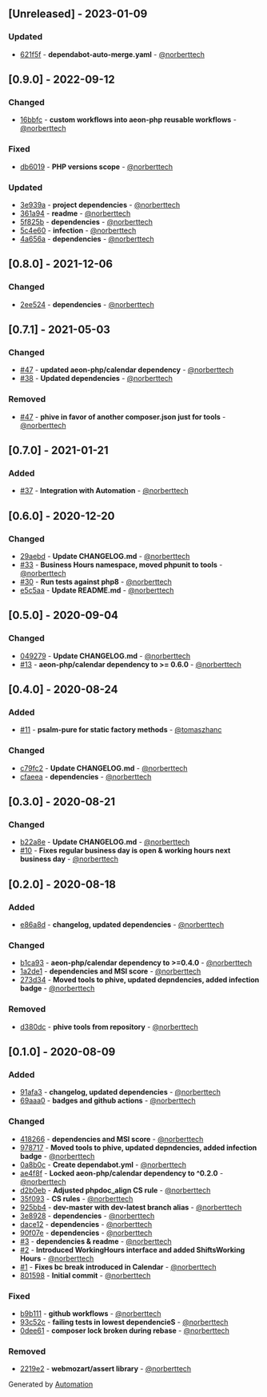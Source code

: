 ## [Unreleased] - 2023-01-09

### Updated
- [621f5f](https://github.com/aeon-php/business-hours/commit/621f5f4dd72f21c27700f11f6e99c1f9f27dc1c2) - **dependabot-auto-merge.yaml** - [@norberttech](https://github.com/norberttech)

## [0.9.0] - 2022-09-12

### Changed
- [16bbfc](https://github.com/aeon-php/business-hours/commit/16bbfc0f3d9a183e9131e7509d0d7cb26f2adc20) - **custom workflows into aeon-php reusable workflows** - [@norberttech](https://github.com/norberttech)

### Fixed
- [db6019](https://github.com/aeon-php/business-hours/commit/db6019a9b2c0c30c2d2e355c9410a1044ffe1a77) - **PHP versions scope** - [@norberttech](https://github.com/norberttech)

### Updated
- [3e939a](https://github.com/aeon-php/business-hours/commit/3e939a6e179a1423756c416493a7727589c075bb) - **project dependencies** - [@norberttech](https://github.com/norberttech)
- [361a94](https://github.com/aeon-php/business-hours/commit/361a9499ce787c49e7f57ef909195854f6a2639d) - **readme** - [@norberttech](https://github.com/norberttech)
- [5f825b](https://github.com/aeon-php/business-hours/commit/5f825b88b3bb1265f67295260cb660bf9be0bf29) - **dependencies** - [@norberttech](https://github.com/norberttech)
- [5c4e60](https://github.com/aeon-php/business-hours/commit/5c4e6022f1ffe898a347effad1cb5549539eb8d5) - **infection** - [@norberttech](https://github.com/norberttech)
- [4a656a](https://github.com/aeon-php/business-hours/commit/4a656aa1e76b0c14d69b91e56d3242f4f5032e45) - **dependencies** - [@norberttech](https://github.com/norberttech)

## [0.8.0] - 2021-12-06

### Changed
- [2ee524](https://github.com/aeon-php/business-hours/commit/2ee5243de7281afd5bc1f5283972c2c8c87ab262) - **dependencies** - [@norberttech](https://github.com/norberttech)

## [0.7.1] - 2021-05-03

### Changed
- [#47](https://github.com/aeon-php/business-hours/pull/47) - **updated aeon-php/calendar dependency** - [@norberttech](https://github.com/norberttech)
- [#38](https://github.com/aeon-php/business-hours/pull/38) - **Updated dependencies** - [@norberttech](https://github.com/norberttech)

### Removed
- [#47](https://github.com/aeon-php/business-hours/pull/47) - **phive in favor of another composer.json just for tools** - [@norberttech](https://github.com/norberttech)

## [0.7.0] - 2021-01-21

### Added
- [#37](https://github.com/aeon-php/business-hours/pull/37) - **Integration with Automation** - [@norberttech](https://github.com/norberttech)

## [0.6.0] - 2020-12-20

### Changed
- [29aebd](https://github.com/aeon-php/business-hours/commit/29aebdec5c3c4fef0cd8f718062403b5e0bc2802) - **Update CHANGELOG.md** - [@norberttech](https://github.com/norberttech)
- [#33](https://github.com/aeon-php/business-hours/pull/33) - **Business Hours namespace, moved phpunit to tools** - [@norberttech](https://github.com/norberttech)
- [#30](https://github.com/aeon-php/business-hours/pull/30) - **Run tests against php8** - [@norberttech](https://github.com/norberttech)
- [e5c5aa](https://github.com/aeon-php/business-hours/commit/e5c5aac922db65d8b02b8943ad37bf425bddb5e9) - **Update README.md** - [@norberttech](https://github.com/norberttech)

## [0.5.0] - 2020-09-04

### Changed
- [049279](https://github.com/aeon-php/business-hours/commit/049279e6fb11d410490251a17f3704479232437b) - **Update CHANGELOG.md** - [@norberttech](https://github.com/norberttech)
- [#13](https://github.com/aeon-php/business-hours/pull/13) - **aeon-php/calendar dependency to >= 0.6.0** - [@norberttech](https://github.com/norberttech)

## [0.4.0] - 2020-08-24

### Added
- [#11](https://github.com/aeon-php/business-hours/pull/11) - **psalm-pure for static factory methods** - [@tomaszhanc](https://github.com/tomaszhanc)

### Changed
- [c79fc2](https://github.com/aeon-php/business-hours/commit/c79fc215cd389b1c949b126bedbefe66bc4c0ae9) - **Update CHANGELOG.md** - [@norberttech](https://github.com/norberttech)
- [cfaeea](https://github.com/aeon-php/business-hours/commit/cfaeea36c8cdaa52db3aa2c9242139bc78668d4f) - **dependencies** - [@norberttech](https://github.com/norberttech)

## [0.3.0] - 2020-08-21

### Changed
- [b22a8e](https://github.com/aeon-php/business-hours/commit/b22a8ee3df3f586f577ca8c9cf63cff33e3d6d71) - **Update CHANGELOG.md** - [@norberttech](https://github.com/norberttech)
- [#10](https://github.com/aeon-php/business-hours/pull/10) - **Fixes regular business day is open & working hours next business day** - [@norberttech](https://github.com/norberttech)

## [0.2.0] - 2020-08-18

### Added
- [e86a8d](https://github.com/aeon-php/business-hours/commit/e86a8d2b0c7926ad0be6cf60f94c3a5b9eeccd55) - **changelog, updated dependencies** - [@norberttech](https://github.com/norberttech)

### Changed
- [b1ca93](https://github.com/aeon-php/business-hours/commit/b1ca93e4cb611e17879235f7602f346719c3f4b2) - **aeon-php/calendar dependency to >=0.4.0** - [@norberttech](https://github.com/norberttech)
- [1a2de1](https://github.com/aeon-php/business-hours/commit/1a2de1c401445aeda660a3b7ed8b7d8967abcf0b) - **dependencies and MSI score** - [@norberttech](https://github.com/norberttech)
- [273d34](https://github.com/aeon-php/business-hours/commit/273d34e37d4dcd1fb888451affdc854b45102b36) - **Moved tools to phive, updated depndencies, added infection badge** - [@norberttech](https://github.com/norberttech)

### Removed
- [d380dc](https://github.com/aeon-php/business-hours/commit/d380dcec42f2e8471a0b2eff2723bb35df51a245) - **phive tools from repository** - [@norberttech](https://github.com/norberttech)

## [0.1.0] - 2020-08-09

### Added
- [91afa3](https://github.com/aeon-php/business-hours/commit/91afa3686b80964c86f86cfe15df4ac8b52a40c0) - **changelog, updated dependencies** - [@norberttech](https://github.com/norberttech)
- [69aaa0](https://github.com/aeon-php/business-hours/commit/69aaa066d162004576ab33940928408e2a7179dc) - **badges and github actions** - [@norberttech](https://github.com/norberttech)

### Changed
- [418266](https://github.com/aeon-php/business-hours/commit/4182664ccc21bc0b6c90ab8cba69cd6f495277e3) - **dependencies and MSI score** - [@norberttech](https://github.com/norberttech)
- [978717](https://github.com/aeon-php/business-hours/commit/97871769a79e3207bcd1068d910e81f1af93c608) - **Moved tools to phive, updated depndencies, added infection badge** - [@norberttech](https://github.com/norberttech)
- [0a8b0c](https://github.com/aeon-php/business-hours/commit/0a8b0cb6100822af3c801fd19fdf68cf290b5433) - **Create dependabot.yml** - [@norberttech](https://github.com/norberttech)
- [ae4f8f](https://github.com/aeon-php/business-hours/commit/ae4f8f0db78a9e51b4f5075ea50364bb8f681391) - **Locked aeon-php/calendar dependency to ^0.2.0** - [@norberttech](https://github.com/norberttech)
- [d2b0eb](https://github.com/aeon-php/business-hours/commit/d2b0ebbccb7b1be1dadf053a1784809c62813318) - **Adjusted phpdoc_align CS rule** - [@norberttech](https://github.com/norberttech)
- [35f093](https://github.com/aeon-php/business-hours/commit/35f09326f267c5230e88507a280885278c477d6a) - **CS rules** - [@norberttech](https://github.com/norberttech)
- [925bb4](https://github.com/aeon-php/business-hours/commit/925bb478cb7d3abb88c6be28df1f7228544197de) - **dev-master with dev-latest branch alias** - [@norberttech](https://github.com/norberttech)
- [3e8928](https://github.com/aeon-php/business-hours/commit/3e89286d150694929e3241f4dfc5973fceef11e4) - **dependencies** - [@norberttech](https://github.com/norberttech)
- [dace12](https://github.com/aeon-php/business-hours/commit/dace123d3b57e42136a0a2483bd54e70209cdfb4) - **dependencies** - [@norberttech](https://github.com/norberttech)
- [90f07e](https://github.com/aeon-php/business-hours/commit/90f07e4a8dbd00861afe66adb783bc8fa25070e4) - **dependencies** - [@norberttech](https://github.com/norberttech)
- [#3](https://github.com/aeon-php/business-hours/pull/3) - **dependencies & readme** - [@norberttech](https://github.com/norberttech)
- [#2](https://github.com/aeon-php/business-hours/pull/2) - **Introduced WorkingHours interface and added ShiftsWorking Hours** - [@norberttech](https://github.com/norberttech)
- [#1](https://github.com/aeon-php/business-hours/pull/1) - **Fixes bc break introduced in Calendar** - [@norberttech](https://github.com/norberttech)
- [801598](https://github.com/aeon-php/business-hours/commit/80159805e43e6de82a9f685144e1aea32624dba1) - **Initial commit** - [@norberttech](https://github.com/norberttech)

### Fixed
- [b9b111](https://github.com/aeon-php/business-hours/commit/b9b111d9a3632c9bab98f13aeda011b79548a5e6) - **github workflows** - [@norberttech](https://github.com/norberttech)
- [93c52c](https://github.com/aeon-php/business-hours/commit/93c52cec6f48f18c271ffaaaba2c0461379b33b0) - **failing tests in lowest dependencieS** - [@norberttech](https://github.com/norberttech)
- [0dee61](https://github.com/aeon-php/business-hours/commit/0dee61e6203c1f946f692a3aaebe28b696af286a) - **composer lock broken during rebase** - [@norberttech](https://github.com/norberttech)

### Removed
- [2219e2](https://github.com/aeon-php/business-hours/commit/2219e219338edfc5f7c7a5709923ed05679d978f) - **webmozart/assert library** - [@norberttech](https://github.com/norberttech)

Generated by [Automation](https://github.com/aeon-php/automation)